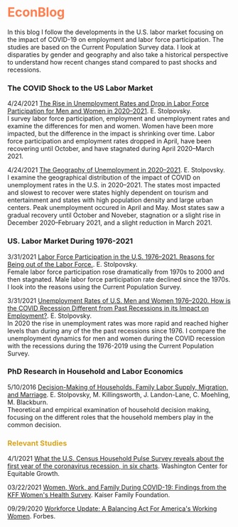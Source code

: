 # <span style="color:coral">EconBlog</span>

In this blog I follow the developments in the U.S. labor market focusing on the impact of COVID-19 on employment and labor force participation. The studies are based on the Current Population Survey data. I look at disparaties by gender and geography and also take a historical perspective to understand how recent changes stand compared to past shocks and recessions. 

### The COVID Shock to the US Labor Market

4/24/2021 [The Rise in Unemployment Rates and Drop in Labor Force Participation for Men and Women in 2020⁠–⁠2021](https://rpubs.com/elenas70/labor_market_effect_of_COVID). E. Stolpovsky.
<br />I survey labor force participation, employment and unemployment rates and examine the differences for men and women. Women have been more impacted, but the difference in the impact is shrinking over time. Labor force participation and employment rates dropped in April, have been recovering until October, and have stagnated during April 2020⁠–March 2021.

4/24/2021 [The Geography of Unemployment in 2020⁠–⁠2021](https://rpubs.com/elenas70/unemployment_by_state). E. Stolpovsky.
<br /> I examine the geographical distribution of the impact of COVID on unemployment rates in the U.S. in 2020⁠–⁠2021. The states most impacted and slowest to recover were states highly dependent on tourism and entertainment and states with high population density and large urban centers. Peak unemployment occured in April and May. Most states saw a gradual recovery until October and Noveber, stagnation or a slight rise in December 2020–⁠February 2021, and a slight reduction in March 2021. 
 

### US. Labor Market During 1976-2021

3/31/2021 [Labor Force Participation in the U.S. 1976⁠–⁠2021. Reasons for Being out of the Labor Force.](https://rpubs.com/elenas70/historical_lfp). E. Stolpovsky.
<br />Female labor force participation rose dramatically from 1970s to 2000 and then stagnated. Male labor force participation rate declined since the 1970s. I look into the reasons using the Current Population Survey.

3/31/2021 [Unemployment Rates of U.S. Men and Women 1976–2020. How is the COVID Recession Different from Past Recessions in its Impact on Employment?](https://rpubs.com/elenas70/historical_unemployment). E. Stolpovsky.
<br />In 2020 the rise in unemployment rates was more rapid and reached higher levels than during any of the the past recessions since 1976. I compare the unemployment dynamics for men and women during the COVID recession with the recessions during the 1976-2019 using the Current Population Survey.


### PhD Research in Household and Labor Economics

5/10/2016 [Decision-Making of Households. Family Labor Supply, Migration, and Marriage](https://rucore.libraries.rutgers.edu/rutgers-lib/51472/). E. Stolpovsky, M. Killingsworth, J. Landon-Lane, C. Moehling, M. Blackburn.
<br />Theoretical and empirical examination of household decision making, focusing on the different roles that the household members play in the common decision. 

### <span style="color:goldenrod">Relevant Studies</span>

4/1/2021 [What the U.S. Census Household Pulse Survey reveals about the first year of the coronavirus recession, in six charts](https://equitablegrowth.org/what-the-u-s-census-household-pulse-survey-reveals-about-the-first-year-of-the-coronavirus-recession-in-six-charts/). Washington Center for Equitable Growth.

03/22/2021 [Women, Work, and Family During COVID-19: Findings from the KFF Women's Health Survey](https://www.kff.org/report-section/women-work-and-family-during-covid-19-findings-from-the-kff-womens-health-survey-methodology/). Kaiser Family Foundation.

09/29/2020 [Workforce Update: A Balancing Act For America's Working Women](https://www.forbes.com/sites/gradsoflife/2020/09/29/workforce-update-a-balancing-act-for-americas-working-women/?sh=2ecfe0ea6049). Forbes.



